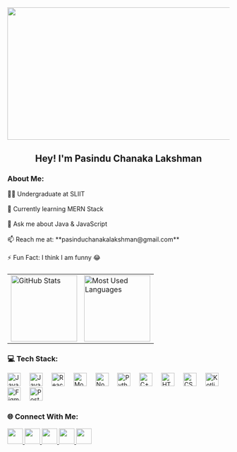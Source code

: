 <h2 align="center">
  <img src="https://i.pinimg.com/originals/90/70/32/9070324cdfc07c68d60eed0c39e77573.gif" width="900" height="300">
</h2>

<h2 align="center">Hey! I'm Pasindu Chanaka Lakshman </h2>

###

<p align="left">
<h3>About Me:</h3>
🧑‍🎓 Undergraduate at SLIIT<br><br>
🌱 Currently learning MERN Stack<br><br>
💬 Ask me about Java & JavaScript<br><br>
📫 Reach me at: **pasinduchanakalakshman@gmail.com**<br><br>
⚡ Fun Fact: I think I am funny 😂
</p>

###

<!-- GitHub Stats & Most Used Languages -->
<!-- GitHub Stats & Most Used Languages -->
<div align="center">
  <table>
    <tr>
      <td>
        <img src="https://github-readme-stats.vercel.app/api?username=pasinduchanakalakshman&theme=transparent&hide_border=false&include_all_commits=false&count_private=false" height="150" alt="GitHub Stats" />
      </td>
      <td>
        <img src="https://github-readme-stats.vercel.app/api/top-langs/?username=pasinduchanakalakshman&langs_count=2&theme=transparent&hide_border=false&layout=compact&custom_title=Most%20Used%20Languages&hide=css,html" height="150" alt="Most Used Languages" />
      </td>
    </tr>
  </table>
</div>

###

<!-- Tech Stack -->
<h3>💻 Tech Stack:</h3>
<div align="left">
  <img src="https://cdn.jsdelivr.net/gh/devicons/devicon/icons/java/java-original.svg" height="30" alt="Java" />
  <img width="12" />
  <img src="https://cdn.jsdelivr.net/gh/devicons/devicon/icons/javascript/javascript-original.svg" height="30" alt="JavaScript" />
  <img width="12" />
  <img src="https://cdn.jsdelivr.net/gh/devicons/devicon/icons/react/react-original.svg" height="30" alt="React" />
  <img width="12" />
  <img src="https://cdn.jsdelivr.net/gh/devicons/devicon/icons/mongodb/mongodb-original.svg" height="30" alt="MongoDB" />
  <img width="12" />
  <img src="https://cdn.jsdelivr.net/gh/devicons/devicon/icons/nodemon/nodemon-original.svg" height="30" alt="Nodemon" />
  <img width="12" />
  <img src="https://cdn.jsdelivr.net/gh/devicons/devicon/icons/python/python-original.svg" height="30" alt="Python" />
  <img width="12" />
  <img src="https://cdn.jsdelivr.net/gh/devicons/devicon/icons/cplusplus/cplusplus-original.svg" height="30" alt="C++" />
  <img width="12" />
  <img src="https://cdn.jsdelivr.net/gh/devicons/devicon/icons/html5/html5-original.svg" height="30" alt="HTML" />
  <img width="12" />
  <img src="https://cdn.jsdelivr.net/gh/devicons/devicon/icons/css3/css3-original.svg" height="30" alt="CSS" />
  <img width="12" />
  <img src="https://cdn.jsdelivr.net/gh/devicons/devicon/icons/kotlin/kotlin-original.svg" height="30" alt="Kotlin" />
  <img width="12" />
  <img src="https://cdn.jsdelivr.net/gh/devicons/devicon/icons/figma/figma-original.svg" height="30" alt="Figma" />
  <img width="12" />
  <img src="https://cdn.jsdelivr.net/gh/devicons/devicon/icons/postman/postman-original.svg" height="30" alt="Postman" />
</div>

###

<!-- Social Media -->
<h3>🌐 Connect With Me:</h3>
<div align="left">
  <a href="https://instagram.com/pasinduchanaka">
    <img src="https://img.shields.io/badge/Instagram-%23E4405F.svg?style=for-the-badge&logo=Instagram&logoColor=white" height="35" />
  </a>
  <a href="https://www.linkedin.com/in/pasinduchanaka">
    <img src="https://img.shields.io/badge/LinkedIn-%230077B5.svg?style=for-the-badge&logo=linkedin&logoColor=white" height="35" />
  </a>
  <a href="https://www.facebook.com/pasinduchanaka">
    <img src="https://img.shields.io/badge/Facebook-%231877F2.svg?style=for-the-badge&logo=facebook&logoColor=white" height="35" />
  </a>
  <a href="https://discord.gg/YOUR_DISCORD_INVITE">
    <img src="https://img.shields.io/badge/Discord-%237289DA.svg?style=for-the-badge&logo=discord&logoColor=white" height="35" />
  </a>
  <a href="mailto:pasinduchanakalakshman@gmail.com">
    <img src="https://img.shields.io/badge/Gmail-D14836.svg?style=for-the-badge&logo=gmail&logoColor=white" height="35" />
  </a>
</div>

###



<!-- Proudly created with GPRM ( https://gprm.itsvg.in ) -->
